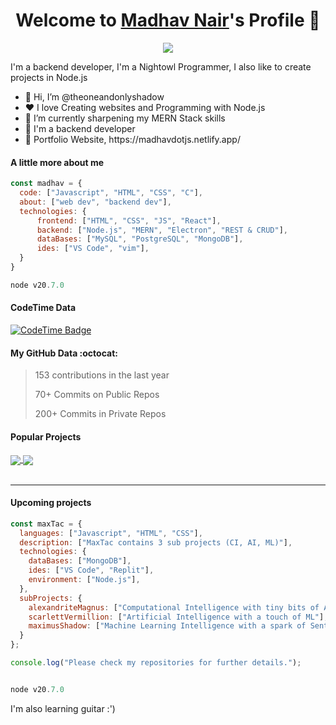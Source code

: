 <p align="center">
  <h1 align="center">Welcome to <a href="https://github.com/theoneandonlyshadow">Madhav Nair</a>'s Profile 👋</h1>
</p>
<p align="center">
  <a align="center" href="https://github.com/DenverCoder1/readme-typing-svg"><img src="https://readme-typing-svg.herokuapp.com?&font=Modenine&color=e6e6fa&size=25&lines=Welcome+to+my+GitHub+Profile!;I'm+a+Back+end+developer;No+sleep+for+the+WICKED;I'm+a+Node.js+developer;My+resume+is+down+below!;" /></a>
</p>
<p>I'm a backend developer, I'm a Nightowl Programmer, I also like to create projects in Node.js</p>
<img align="right" src="">
<ul>
  <li>👋 Hi, I’m @theoneandonlyshadow</li>
  <li>❤️ I love Creating websites and Programming with Node.js</li>
  <li>🌱 I’m currently sharpening my MERN Stack skills</li>
  <li>💼 I'm a backend developer</li>
  <li>🧐 Portfolio Website, https://madhavdotjs.netlify.app/</li>
</ul>

#### A little more about me
```javascript
const madhav = {
  code: ["Javascript", "HTML", "CSS", "C"],
  about: ["web dev", "backend dev"],
  technologies: {
      frontend: ["HTML", "CSS", "JS", "React"],
      backend: ["Node.js", "MERN", "Electron", "REST & CRUD"],
      dataBases: ["MySQL", "PostgreSQL", "MongoDB"],
      ides: ["VS Code", "vim"],
  }
}

node v20.7.0
```
#### CodeTime Data

[![CodeTime Badge](https://img.shields.io/endpoint?style=social&color=222&url=https%3A%2F%2Fapi.codetime.dev%2Fshield%3Fid%3D24975%26project%3D%26in=0)](https://codetime.dev)

#### My GitHub Data :octocat:
>  153 contributions in the last year 
 > 
>  70+ Commits on Public Repos
 > 
>  200+ Commits in Private Repos
 > 

#### Popular Projects
<a href="https://github.com/theoneandonlyshadow/MaxTac">
  <!-- Change the `github-readme-stats.anuraghazra1.vercel.app` to `github-readme-stats.vercel.app`  -->
  <img align="center" src="https://github.com/theoneandonlyshadow/MaxTac" />
</a>    
<a href="https://github.com/theoneandonlyshadow/Task-Management-API">
  <!-- Change the `github-readme-stats.anuraghazra1.vercel.app` to `github-readme-stats.vercel.app`  -->
  <img align="center" src="https://github.com/theoneandonlyshadow/Task-Management-API"/>
</a>

<br />
<br />

------

#### Upcoming projects
```javascript
const maxTac = {
  languages: ["Javascript", "HTML", "CSS"],
  description: ["MaxTac contains 3 sub projects (CI, AI, ML)"],
  technologies: {
    dataBases: ["MongoDB"],
    ides: ["VS Code", "Replit"],
    environment: ["Node.js"],
  },
  subProjects: {
    alexandriteMagnus: ["Computational Intelligence with tiny bits of AI."],
    scarlettVermillion: ["Artificial Intelligence with a touch of ML"],
    maximusShadow: ["Machine Learning Intelligence with a spark of Sentiment Analysis"],
  }
};

console.log("Please check my repositories for further details.");


node v20.7.0
```


I'm also learning guitar :')
<!-- resume here?
